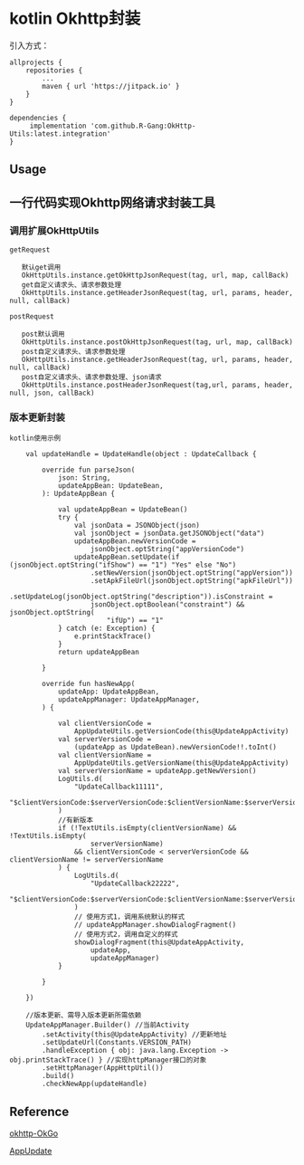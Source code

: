 # kotlin Okhttp封装

引入方式：

    allprojects {
        repositories {
            ...
            maven { url 'https://jitpack.io' }
        }
    }

    dependencies {
         implementation 'com.github.R-Gang:OkHttp-Utils:latest.integration'
    }


## Usage

## 一行代码实现Okhttp网络请求封装工具
### 调用扩展OkHttpUtils

	getRequest

```
   默认get调用
   OkHttpUtils.instance.getOkHttpJsonRequest(tag, url, map, callBack)
   get自定义请求头、请求参数处理
   OkHttpUtils.instance.getHeaderJsonRequest(tag, url, params, header, null, callBack)
```

	postRequest

```
   post默认调用
   OkHttpUtils.instance.postOkHttpJsonRequest(tag, url, map, callBack)
   post自定义请求头、请求参数处理
   OkHttpUtils.instance.getHeaderJsonRequest(tag, url, params, header, null, callBack)
   post自定义请求头、请求参数处理、json请求
   OkHttpUtils.instance.postHeaderJsonRequest(tag,url, params, header, null, json, callBack)
```

### 版本更新封装

	kotlin使用示例

```
	val updateHandle = UpdateHandle(object : UpdateCallback {

		override fun parseJson(
			json: String,
			updateAppBean: UpdateBean,
		): UpdateAppBean {

			val updateAppBean = UpdateBean()
			try {
				val jsonData = JSONObject(json)
				val jsonObject = jsonData.getJSONObject("data")
				updateAppBean.newVersionCode =
					jsonObject.optString("appVersionCode")
				updateAppBean.setUpdate(if (jsonObject.optString("ifShow") == "1") "Yes" else "No")
					.setNewVersion(jsonObject.optString("appVersion"))
					.setApkFileUrl(jsonObject.optString("apkFileUrl"))
					.setUpdateLog(jsonObject.optString("description")).isConstraint =
					jsonObject.optBoolean("constraint") && jsonObject.optString(
						"ifUp") == "1"
			} catch (e: Exception) {
				e.printStackTrace()
			}
			return updateAppBean

		}

		override fun hasNewApp(
			updateApp: UpdateAppBean,
			updateAppManager: UpdateAppManager,
		) {

			val clientVersionCode =
				AppUpdateUtils.getVersionCode(this@UpdateAppActivity)
			val serverVersionCode =
				(updateApp as UpdateBean).newVersionCode!!.toInt()
			val clientVersionName =
				AppUpdateUtils.getVersionName(this@UpdateAppActivity)
			val serverVersionName = updateApp.getNewVersion()
			LogUtils.d(
				"UpdateCallback11111",
				"$clientVersionCode:$serverVersionCode:$clientVersionName:$serverVersionName"
			)
			//有新版本
			if (!TextUtils.isEmpty(clientVersionName) && !TextUtils.isEmpty(
					serverVersionName)
				&& clientVersionCode < serverVersionCode && clientVersionName != serverVersionName
			) {
				LogUtils.d(
					"UpdateCallback22222",
					"$clientVersionCode:$serverVersionCode:$clientVersionName:$serverVersionName"
				)
				// 使用方式1，调用系统默认的样式
				// updateAppManager.showDialogFragment()
				// 使用方式2，调用自定义的样式
				showDialogFragment(this@UpdateAppActivity,
					updateApp,
					updateAppManager)
			}

		}

	})

	//版本更新、需导入版本更新所需依赖
	UpdateAppManager.Builder() //当前Activity
		.setActivity(this@UpdateAppActivity) //更新地址
		.setUpdateUrl(Constants.VERSION_PATH)
		.handleException { obj: java.lang.Exception -> obj.printStackTrace() } //实现httpManager接口的对象
		.setHttpManager(AppHttpUtil())
		.build()
		.checkNewApp(updateHandle)
```

## Reference

[okhttp-OkGo](https://github.com/jeasonlzy/okhttp-OkGo)

[AppUpdate](https://github.com/WVector/AppUpdate)
